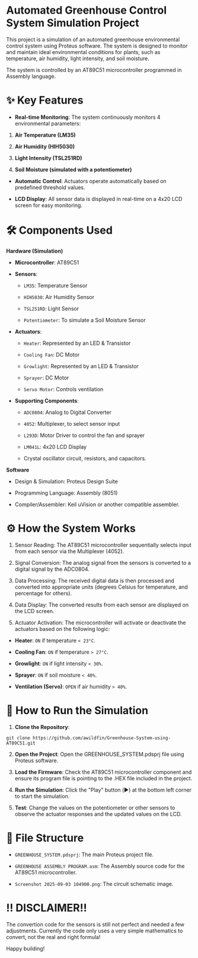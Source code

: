 # Automated Greenhouse Control System Simulation Project
This project is a simulation of an automated greenhouse environmental control system using Proteus software. The system is designed to monitor and maintain ideal environmental conditions for plants, such as temperature, air humidity, light intensity, and soil moisture.

The system is controlled by an AT89C51 microcontroller programmed in Assembly language.

# ✨ Key Features
- **Real-time Monitoring**: The system continuously monitors 4 environmental parameters:

1. **Air Temperature (LM35)**

2. **Air Humidity (HIH5030)**

3. **Light Intensity (TSL251RD)**

4. **Soil Moisture (simulated with a potentiometer)**

- **Automatic Control**: Actuators operate automatically based on predefined threshold values.

- **LCD Display**: All sensor data is displayed in real-time on a 4x20 LCD screen for easy monitoring.

# 🛠️ Components Used
**Hardware (Simulation)**
- **Microcontroller**: AT89C51

- **Sensors**:

  - `LM35`: Temperature Sensor

  - `HIH5030`: Air Humidity Sensor

  - `TSL251RD`: Light Sensor

  - `Potentiometer`: To simulate a Soil Moisture Sensor

- **Actuators**:

  - `Heater`: Represented by an LED & Transistor

  - `Cooling Fan`: DC Motor

  - `Growlight`: Represented by an LED & Transistor

  - `Sprayer`: DC Motor

  - `Servo Motor`: Controls ventilation

- **Supporting Components**:

  - `ADC0804`: Analog to Digital Converter

  - `4052`: Multiplexer, to select sensor input

  - `L293D`: Motor Driver to control the fan and sprayer

  - `LM041L`: 4x20 LCD Display

  - Crystal oscillator circuit, resistors, and capacitors.

**Software**
- Design & Simulation: Proteus Design Suite

- Programming Language: Assembly (8051)

- Compiler/Assembler: Keil uVision or another compatible assembler.

# ⚙️ How the System Works
1. Sensor Reading: The AT89C51 microcontroller sequentially selects input from each sensor via the Multiplexer (4052).

2. Signal Conversion: The analog signal from the sensors is converted to a digital signal by the ADC0804.

3. Data Processing: The received digital data is then processed and converted into appropriate units (degrees Celsius for temperature, and percentage for others).

4. Data Display: The converted results from each sensor are displayed on the LCD screen.

5. Actuator Activation: The microcontroller will activate or deactivate the actuators based on the following logic:

  - **Heater**: `ON` if temperature `< 23°C`.

  - **Cooling Fan**: `ON` if temperature `> 27°C`.

  - **Growlight**: `ON` if light intensity `< 30%`.

  - **Sprayer**: `ON` if soil moisture `< 40%`.

  - **Ventilation (Servo)**: `OPEN` if air humidity `> 40%`.

# 🚀 How to Run the Simulation
1. **Clone the Repository**:
   
```
git clone https://github.com/awildfin/Greenhouse-System-using-AT89C51.git
```

2. **Open the Project**: Open the GREENHOUSE_SYSTEM.pdsprj file using Proteus software.

3. **Load the Firmware**: Check the AT89C51 microcontroller component and ensure its program file is pointing to the .HEX file included in the project.

4. **Run the Simulation**: Click the "Play" button (▶️) at the bottom left corner to start the simulation.

5. **Test**: Change the values on the potentiometer or other sensors to observe the actuator responses and the updated values on the LCD.

# 📂 File Structure
- `GREENHOUSE_SYSTEM.pdsprj`: The main Proteus project file.

- `GREENHOUSE ASSEMBLY PROGRAM.asm`: The Assembly source code for the AT89C51 microcontroller.

- `Screenshot 2025-09-03 104900.png`: The circuit schematic image.

# ‼️ DISCLAIMER!!
The convertion code for the sensors is still not perfect and needed a few adjustments. Currently the code only uses a very simple mathematics to convert, not the real and right formula!

Happy building!
